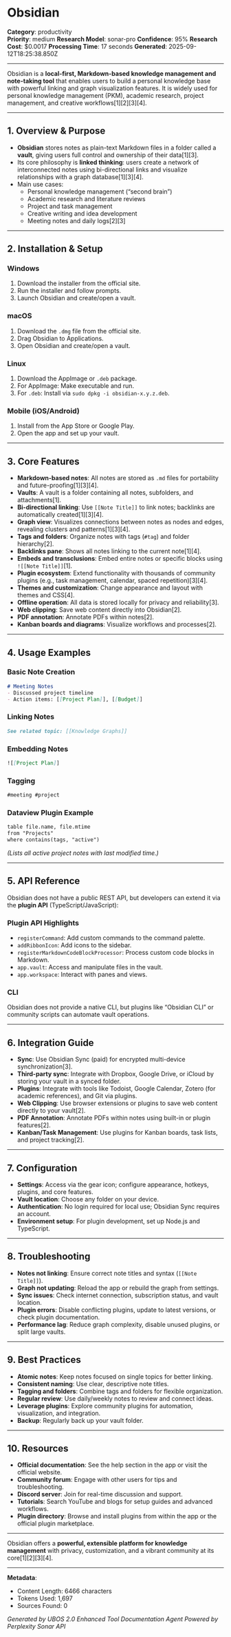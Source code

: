 # Obsidian

**Category**: productivity  
**Priority**: medium
**Research Model**: sonar-pro
**Confidence**: 95%
**Research Cost**: $0.0017
**Processing Time**: 17 seconds
**Generated**: 2025-09-12T18:25:38.850Z

---

Obsidian is a **local-first, Markdown-based knowledge management and note-taking tool** that enables users to build a personal knowledge base with powerful linking and graph visualization features. It is widely used for personal knowledge management (PKM), academic research, project management, and creative workflows[1][2][3][4].

---

## 1. **Overview & Purpose**

- **Obsidian** stores notes as plain-text Markdown files in a folder called a **vault**, giving users full control and ownership of their data[1][3].
- Its core philosophy is **linked thinking**: users create a network of interconnected notes using bi-directional links and visualize relationships with a graph database[1][3][4].
- Main use cases:
  - Personal knowledge management (“second brain”)
  - Academic research and literature reviews
  - Project and task management
  - Creative writing and idea development
  - Meeting notes and daily logs[2][3]

---

## 2. **Installation & Setup**

### **Windows**
1. Download the installer from the official site.
2. Run the installer and follow prompts.
3. Launch Obsidian and create/open a vault.

### **macOS**
1. Download the `.dmg` file from the official site.
2. Drag Obsidian to Applications.
3. Open Obsidian and create/open a vault.

### **Linux**
1. Download the AppImage or `.deb` package.
2. For AppImage: Make executable and run.
3. For `.deb`: Install via `sudo dpkg -i obsidian-x.y.z.deb`.

### **Mobile (iOS/Android)**
1. Install from the App Store or Google Play.
2. Open the app and set up your vault.

---

## 3. **Core Features**

- **Markdown-based notes**: All notes are stored as `.md` files for portability and future-proofing[1][3][4].
- **Vaults**: A vault is a folder containing all notes, subfolders, and attachments[1].
- **Bi-directional linking**: Use `[[Note Title]]` to link notes; backlinks are automatically created[1][3][4].
- **Graph view**: Visualizes connections between notes as nodes and edges, revealing clusters and patterns[1][3][4].
- **Tags and folders**: Organize notes with tags (`#tag`) and folder hierarchy[2].
- **Backlinks pane**: Shows all notes linking to the current note[1][4].
- **Embeds and transclusions**: Embed entire notes or specific blocks using `![[Note Title]]`[1].
- **Plugin ecosystem**: Extend functionality with thousands of community plugins (e.g., task management, calendar, spaced repetition)[3][4].
- **Themes and customization**: Change appearance and layout with themes and CSS[4].
- **Offline operation**: All data is stored locally for privacy and reliability[3].
- **Web clipping**: Save web content directly into Obsidian[2].
- **PDF annotation**: Annotate PDFs within notes[2].
- **Kanban boards and diagrams**: Visualize workflows and processes[2].

---

## 4. **Usage Examples**

### **Basic Note Creation**
```markdown
# Meeting Notes
- Discussed project timeline
- Action items: [[Project Plan]], [[Budget]]
```

### **Linking Notes**
```markdown
See related topic: [[Knowledge Graphs]]
```

### **Embedding Notes**
```markdown
![[Project Plan]]
```

### **Tagging**
```markdown
#meeting #project
```

### **Dataview Plugin Example**
```markdown
table file.name, file.mtime
from "Projects"
where contains(tags, "active")
```
*(Lists all active project notes with last modified time.)*

---

## 5. **API Reference**

Obsidian does not have a public REST API, but developers can extend it via the **plugin API** (TypeScript/JavaScript):

### **Plugin API Highlights**
- `registerCommand`: Add custom commands to the command palette.
- `addRibbonIcon`: Add icons to the sidebar.
- `registerMarkdownCodeBlockProcessor`: Process custom code blocks in Markdown.
- `app.vault`: Access and manipulate files in the vault.
- `app.workspace`: Interact with panes and views.

### **CLI**
Obsidian does not provide a native CLI, but plugins like “Obsidian CLI” or community scripts can automate vault operations.

---

## 6. **Integration Guide**

- **Sync**: Use Obsidian Sync (paid) for encrypted multi-device synchronization[3].
- **Third-party sync**: Integrate with Dropbox, Google Drive, or iCloud by storing your vault in a synced folder.
- **Plugins**: Integrate with tools like Todoist, Google Calendar, Zotero (for academic references), and Git via plugins.
- **Web Clipping**: Use browser extensions or plugins to save web content directly to your vault[2].
- **PDF Annotation**: Annotate PDFs within notes using built-in or plugin features[2].
- **Kanban/Task Management**: Use plugins for Kanban boards, task lists, and project tracking[2].

---

## 7. **Configuration**

- **Settings**: Access via the gear icon; configure appearance, hotkeys, plugins, and core features.
- **Vault location**: Choose any folder on your device.
- **Authentication**: No login required for local use; Obsidian Sync requires an account.
- **Environment setup**: For plugin development, set up Node.js and TypeScript.

---

## 8. **Troubleshooting**

- **Notes not linking**: Ensure correct note titles and syntax (`[[Note Title]]`).
- **Graph not updating**: Reload the app or rebuild the graph from settings.
- **Sync issues**: Check internet connection, subscription status, and vault location.
- **Plugin errors**: Disable conflicting plugins, update to latest versions, or check plugin documentation.
- **Performance lag**: Reduce graph complexity, disable unused plugins, or split large vaults.

---

## 9. **Best Practices**

- **Atomic notes**: Keep notes focused on single topics for better linking.
- **Consistent naming**: Use clear, descriptive note titles.
- **Tagging and folders**: Combine tags and folders for flexible organization.
- **Regular review**: Use daily/weekly notes to review and connect ideas.
- **Leverage plugins**: Explore community plugins for automation, visualization, and integration.
- **Backup**: Regularly back up your vault folder.

---

## 10. **Resources**

- **Official documentation**: See the help section in the app or visit the official website.
- **Community forum**: Engage with other users for tips and troubleshooting.
- **Discord server**: Join for real-time discussion and support.
- **Tutorials**: Search YouTube and blogs for setup guides and advanced workflows.
- **Plugin directory**: Browse and install plugins from within the app or the official plugin marketplace.

---

Obsidian offers a **powerful, extensible platform for knowledge management** with privacy, customization, and a vibrant community at its core[1][2][3][4].

---

**Metadata**:
- Content Length: 6466 characters
- Tokens Used: 1,697
- Sources Found: 0

*Generated by UBOS 2.0 Enhanced Tool Documentation Agent*
*Powered by Perplexity Sonar API*
